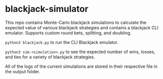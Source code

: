 # blackjack-simulator

This repo contains Monte-Carlo blackjack simulations to calculate the expected value of various blackjack strategies and contains a blackjack CLI emulator. Supports custom round bets, splitting, and doubling.

`python3 blackjack.py` to run the CLI Blackjack emulator.

`python3 sim-<simulation>.py` to see the expected number of wins, losses, and ties for a variety of blackjack strategies.

All of the logs of the current simulations are stored in their respective file in the output folder.

